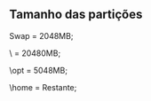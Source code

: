 Tamanho das partições
---------------------
Swap 	= 	2048MB;

\ 	= 	20480MB;

\opt	=	5048MB;

\home	=	Restante;

